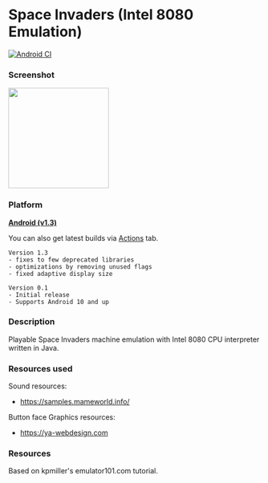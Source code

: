 # Space Invaders (Intel 8080 Emulation)
[![Android CI](https://github.com/fireclouu/space_invaders_android/actions/workflows/android.yml/badge.svg?branch=master)](https://github.com/fireclouu/space_invaders_android/actions/workflows/android.yml)
### Screenshot
<img src="https://i.ibb.co/w7NhRXJ/Screenshot-2024-06-08-11-14-13-913-com-fireclouu-spaceinvadersemu.jpg" width="200"/>

### Platform
[**Android (v1.3)**](https://github.com/fireclouu/space_invaders_android/releases/download/release/app-release.apk)

You can also get latest builds via [Actions](https://github.com/fireclouu/space_invaders_android/actions) tab.

```text
Version 1.3
- fixes to few deprecated libraries
- optimizations by removing unused flags
- fixed adaptive display size
```

```text
Version 0.1
- Initial release
- Supports Android 10 and up
```

### Description
Playable Space Invaders machine emulation with Intel 8080 CPU interpreter written in Java.

### Resources used
Sound resources:
- https://samples.mameworld.info/

Button face Graphics resources:
- https://ya-webdesign.com

### Resources
Based on kpmiller's emulator101.com tutorial.
